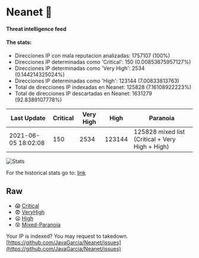 # Neanet :hocho:
#### Threat intelligence feed
#### The stats:

- Direcciones IP con mala reputacion analizadas: 1757107 (100%)
- Direcciones IP determinadas como 'Critical':  150 (0.00853675957127%)
- Direcciones IP determinadas como 'Very High':  2534 (0.144214325024%)
- Direcciones IP determinadas como 'High':  123144 (7.00833813763)
- Total de direcciones IP indexadas en Neanet:  125828 (7.16108922223%)
- Total de direcciones IP descartadas en Neanet:  1631279 (92.8389107778%)

| Last Update | Critical | Very High | High | Paranoia |
| --- | --- | --- | --- | --- |
| 2021-06-05 18:02:08 | 150 | 2534 | 123144 | 125828 mixed list (Critical + Very High + High)|

![Stats](https://docs.google.com/spreadsheets/d/e/2PACX-1vSnaNMIXVabIpDJjufMlzH7poXnshF3mgd8Is1g9ytUEzVsP5my4Trn8f-xkoLLQ38xpL3HtmUexLo6/pubchart?oid=501124687&format=image)

For the historical stats go to: [link](/stats.csv)
## Raw
- :scream: [Critical](https://raw.githubusercontent.com/JavaGarcia/Neanet/master/blacklists/neanet_critical.txt)
- :fearful: [VeryHigh](https://raw.githubusercontent.com/JavaGarcia/Neanet/master/blacklists/neanet_veryHigh.txtt)
- :frowning: [High](https://raw.githubusercontent.com/JavaGarcia/Neanet/master/blacklists/neanet_high.txt)
- :dizzy_face: [Mixed-Paranoia](https://raw.githubusercontent.com/JavaGarcia/Neanet/master/blacklists/neanet_all.txt)


Your IP is indexed? You may request to takedown. [https://github.com/JavaGarcia/Neanet/issues](https://github.com/JavaGarcia/Neanet/issues)































































































































































































































































































































































































































































































































































































































































































































































































































































































































































































































































































































































































































































































































































































































































































































































































































































































































































































































































































































































































































































































































































































































































































































































































































































































































































































































































































































































































































































































































































































































































































































































































































































































































































































































































































































































































































































































































































































































































































































































































































































































































































































































































































































































































































































































































































































































































































































































































































































































































































































































































































































































































































































































































































































































































































































































































































































































































































































































































































































































































































































































































































































































































































































































































































































































































































































































































































































































































































































































































































































































